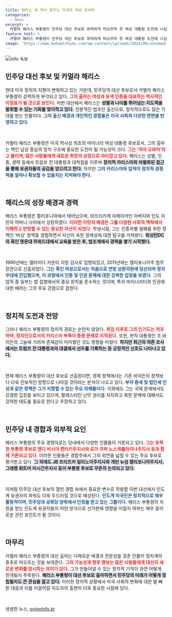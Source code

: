 ```yaml
---
title: 해리스 새 역사 꿈꾸는 미국의 여성 오바마
categories:
  - News
excerpt: >
  카멀라 해리스 부통령이 민주당 대선 후보로 유력하게 떠오르며 첫 여성 대통령 도전에 나섭니다. 트럼프와의 대결에서 인종과 성별의 경계를 허물며, 마이너리티의 목소리를 담은 정책을 추진할 가능성이 높습니다.
feature_text: >
  카멀라 해리스 부통령이 민주당 대선 후보로 유력하게 떠오르며 첫 여성 대통령 도전에 나섭니다. 트럼프와의 대결에서 인종과 성별의 경계를 허물며, 마이너리티의 목소리를 담은 정책을 추진할 가능성이 높습니다.
image: 'https://www.behealthy4u.com/wp-content/uploads/2024/06/unnamed-file.png'
---
```


<p><img src="https://www.behealthy4u.com/wp-content/uploads/2024/06/unnamed-file.png" alt="info 속보" /></p>

<h2 data-ke-size="size26">민주당 대선 후보 및 카멀라 해리스</h2>

<p data-ke-size="size16">현대 미국 정치의 지형이 변화하고 있는 가운데, 민주당의 대선 후보로서 카멀라 해리스 부통령이 강력하게 부각되고 있다. <b><span style="color: #ee2323;">그의 출마는 여성과 유색 인종을 대표하는 역사적인 이정표가 될 것으로 보인다.</span></b> 이번 대선에서 해리스는 <b><span style="background-color: #21538527;">성별과 나이를 뛰어넘는 지도력을 발휘할 수 있는 기회를 맞이하고 있다.</span></b> 전문적인 법조인 출신으로, 정치적으로도 많은 기대를 받는 인물이다. <b><span style="color: #1a5490;">그의 출신 배경과 개인적인 경험들은 미국 사회의 다양한 면면을 반영하고 있다.</span></b></p>

<p data-ke-size="size16">&nbsp;</p>

<p data-ke-size="size16">카멀라 해리스 부통령은 미국 역사상 최초의 마이너리 여성 대통령 후보로서, 그의 출마는 백인 남성 중심의 정치 구조에 중요한 도전이 될 가능성이 크다. <b><span style="color: #ee2323;">그는 ‘여자 오바마’라고 불리며, 많은 사람들에게 새로운 희망의 상징으로 자리잡고 있다.</span></b> 해리스는 성별, 인종, 경력 등에서 트럼프 전 대통령과 대척점을 이루며 <b><span style="background-color: #21538527;">정치적 카리스마와 차별화된 접근을 통해 유권자들의 공감을 얻으려고 한다.</span></b> 하지만 <b><span style="color: #1a5490;">그의 카리스마와 업적이 정치적 경쟁력을 얼마나 확보할 수 있을지는 지켜봐야 한다.</span></b></p>

<p data-ke-size="size16">&nbsp;</p>

<h2 data-ke-size="size26">해리스의 성장 배경과 경력</h2>

<p data-ke-size="size16">해리스 부통령은 캘리포니아에서 태어났으며, 아프리카계 자메이카인 아버지와 인도 이민자 어머니 사이에서 성장하였다. <b><span style="color: #ee2323;">이러한 이민자 배경은 그를 다양한 사회적 맥락에서 이해하고 반영할 수 있는 중요한 자산이 되었다.</span></b> 학생시절, 그는 인종차별 철폐를 위한 정책인 ‘버싱’ 정책을 경험하면서 자신이 속한 정체성에 대한 탐구를 거쳐왔다. <b><span style="background-color: #21538527;">워싱턴DC의 흑인 명문대 하워드대에서 교육을 받은 후, 법조계에서 경력을 쌓기 시작했다.</span></b> </p>

<p data-ke-size="size16">&nbsp;</p>

<p data-ke-size="size16">1990년에는 앨러미다 카운티 지방 검사로 임명되었고, 2011년에는 캘리포니아주 법무장관으로 선출되었다. <b><span style="color: #1a5490;">그는 흑인 여성으로서는 처음으로 연방 상원의원에 당선되며 정치 무대에 진입했으며, 이 과정에서 인종 및 인권 문제에 대한 강력한 입장을 보였다.</span></b> 그의 업적 중 일부는 법 집행에서의 중요 원칙을 준수하는 것이며, 특히 마이너리티와 인권에 대한 배려는 그의 주요 강점으로 꼽힌다.</p>

<p data-ke-size="size16">&nbsp;</p>

<h2 data-ke-size="size26">정치적 도전과 전망</h2>

<p data-ke-size="size16">그러나 해리스 부통령의 정치적 경로는 순탄치 않았다. <b><span style="color: #ee2323;">취임 이후로 그의 인기도는 저조하며, 정치인으로서의 카리스마 부족이 종종 문제로 지적된다.</span></b> 또한, 현직 대통령인 조 바이든의 그늘에 가려져 존재감이 미미했던 것도 영향을 미쳤다. <b><span style="background-color: #21538527;">하지만 최근의 여론 조사에서는 트럼프 전 대통령과의 대결에서 선두를 기록하는 등 긍정적인 신호도 나타나고 있다.</span></b></p>

<p data-ke-size="size16">&nbsp;</p>

<p data-ke-size="size16">현재 해리스 부통령이 대선 후보로 선출된다면, 경제 정책에서는 기존 바이든의 정책보다 더욱 진보적인 방향으로 나아갈 것이라는 분석이 나오고 있다. <b><span style="color: #1a5490;">부자 증세 및 법인세 인상과 같은 정책은 그가 지향할 수 있는 주요 의제들이다.</span></b> 이외에도 그는 국제 문제에서도 강경한 입장을 보이고 있으며, 팔레스타인 난민 권리를 지지하고 북한 문제에 대해서도 강력한 태도를 필요로 한다고 주장하고 있다.</p>

<p data-ke-size="size16">&nbsp;</p>

<h2 data-ke-size="size26">민주당 내 경합과 외부적 요인</h2>

<p data-ke-size="size16">해리스 부통령의 주요 경쟁자로는 당내에서 다양한 인물들이 거론되고 있다. <b><span style="color: #ee2323;">그는 유력한 부통령 후보로 앤디 버시어 켄터키주지사와 로이 쿠퍼 노스캐롤라이나주지사 등과 함께 거론되고 있다.</span></b> 이러한 인물들은 경합주에서 그의 외연을 넓힐 수 있는 주요 후보로 평가받고 있다. <b><span style="background-color: #21538527;">그 외에도 JB 프리츠커 일리노이주지사와 개빈 뉴섬 캘리포니아주지사, 그레첸 휘트머 미시간주지사 등이 부통령 후보로 꾸준히 논의되고 있다.</span></b></p>

<p data-ke-size="size16">&nbsp;</p>

<p data-ke-size="size16">이처럼 민주당 대선 후보의 열띤 경합 속에서 중요한 변수로 작용할 이번 대선에서 인도계 유권자의 파워도 더욱 두드러질 것으로 예상된다. <b><span style="color: #1a5490;">인도계 미국인은 정치적으로 매우 활동적이며, 민주당과 공화당 양측에서 인정을 받고 있는 그룹이다.</span></b> 해리스 부통령의 지원을 받는 인도계 유권자들이 어떤 방식으로 선거판에 영향을 미칠지 여부는 매우 흥미로운 관전 포인트가 될 것이다.</p>

<p data-ke-size="size16">&nbsp;</p>

<h2 data-ke-size="size26">마무리</h2>

<p data-ke-size="size16">카멀라 해리스 부통령의 대선 출마는 다채로운 배경과 전문성을 갖춘 인물이 정치계의 중추로 떠오르는 것을 보여준다. <b><span style="color: #ee2323;">그의 가능성과 향후 행보는 많은 사람들에게 대선의 새로운 변화를 암시하는 의미가 있다.</span></b> 그가 만들어낼 수 있는 정치적 기적이 과연 어떻게 전개될지 주목된다. <b><span style="background-color: #21538527;">해리스 부통령이 대선 후보로 출마하면서 민주당의 미래가 어떻게 정립될지도 큰 관심을 끌고 있다.</span></b> 이러한 정치적 상황에서 미국 사회의 변화에 대한 발 빠른 대응과 이를 이끌어갈 지도자의 출현이 더욱 중요한 시점에 있다.</p>

<p data-ke-size="size16">&nbsp;</p>
생생한 뉴스, <a href="https://onioninfo.kr" rel="dofollow">onioninfo.kr</a>


